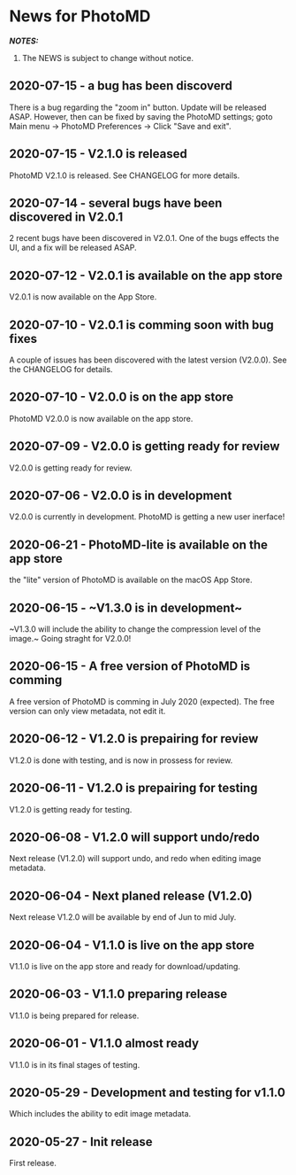# News for PhotoMD

_**NOTES:**_
 1. The NEWS is subject to change without notice.


## 2020-07-15 - a bug has been discoverd

There is a bug regarding the "zoom in" button. Update will be released ASAP. However, then can be fixed by saving the PhotoMD settings; goto Main menu -> PhotoMD Preferences -> Click "Save and exit".

## 2020-07-15 - V2.1.0 is released

PhotoMD V2.1.0 is released. See CHANGELOG for more details.

## 2020-07-14 - several bugs have been discovered in V2.0.1

2 recent bugs have been discovered in V2.0.1. One of the bugs effects the UI, and a fix will be released ASAP.

## 2020-07-12 - V2.0.1 is available on the app store

V2.0.1 is now available on the App Store.

## 2020-07-10 - V2.0.1 is comming soon with bug fixes

A couple of issues has been discovered with the latest version (V2.0.0). See the CHANGELOG for details.

## 2020-07-10 - V2.0.0 is on the app store

PhotoMD V2.0.0 is now available on the app store.

## 2020-07-09 - V2.0.0 is getting ready for review

V2.0.0 is getting ready for review.

## 2020-07-06 - V2.0.0 is in development

V2.0.0 is currently in development. PhotoMD is getting a new user inerface!

## 2020-06-21 - PhotoMD-lite is available on the app store

the "lite" version of PhotoMD is available on the macOS App Store.

## 2020-06-15 - ~V1.3.0 is in development~

~V1.3.0 will include the ability to change the compression level of the image.~ Going straght for V2.0.0!

## 2020-06-15 - A free version of PhotoMD is comming

A free version of PhotoMD is comming in July 2020 (expected). The free version can only view metadata, not edit it.

## 2020-06-12 - V1.2.0 is prepairing for review

V1.2.0 is done with testing, and is now in prossess for review.

## 2020-06-11 - V1.2.0 is prepairing for testing

V1.2.0 is getting ready for testing.

## 2020-06-08 - V1.2.0 will support undo/redo

Next release (V1.2.0) will support undo, and redo when editing image metadata.

## 2020-06-04 - Next planed release (V1.2.0)

Next release V1.2.0 will be available by end of Jun to mid July.

## 2020-06-04 - V1.1.0 is live on the app store

V1.1.0 is live on the app store and ready for download/updating.

## 2020-06-03 - V1.1.0 preparing release

V1.1.0 is being prepared for release.

## 2020-06-01 - V1.1.0 almost ready

V1.1.0 is in its final stages of testing.

## 2020-05-29 - Development and testing for v1.1.0

Which includes the ability to edit image metadata.

## 2020-05-27 - Init release

First release.

